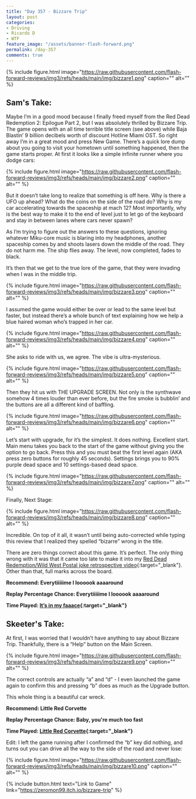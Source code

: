 ```yaml
---
title: "Day 357 - Bizzare Trip"
layout: post
categories:
- Driving
- Ricardo D
- WTF
feature_image: "/assets/banner-flash-forward.png"
permalink: /day-357
comments: true
---
```


{% include figure.html image="https://raw.githubusercontent.com/flash-forward-reviews/img3/refs/heads/main/img/bizzare1.png" caption="" alt="" %}

## Sam's Take:

Maybe I’m in a good mood because I finally freed myself from the Red Dead Redemption 2: Epilogue Part 2, but I was absolutely thrilled by Bizzare Trip. The game opens with an all time terrible title screen (see above) while Baja Blastin’ 9 billion decibels worth of discount Hotline Miami OST. So right away I’m in a great mood and press New Game. There’s a quick lore dump about you going to visit your hometown until something happened, then the game starts proper. At first it looks like a simple infinite runner where you dodge cars:

{% include figure.html image="https://raw.githubusercontent.com/flash-forward-reviews/img3/refs/heads/main/img/bizzare2.png" caption="" alt="" %}

But it doesn’t take long to realize that something is off here. Why is there a UFO up ahead? What do the coins on the side of the road do? Why is my car accelerating towards the spaceship at mach 12? Most importantly, why is the best way to make it to the end of level just to let go of the keyboard and stay in between lanes where cars never spawn? 

As I’m trying to figure out the answers to these questions, ignoring whatever Miku-core music is blaring into my headphones, another spaceship comes by and shoots lasers down the middle of the road. They do not harm me. The ship flies away. The level, now completed, fades to black.

It’s then that we get to the true lore of the game, that they were invading when I was in the middle trip.

{% include figure.html image="https://raw.githubusercontent.com/flash-forward-reviews/img3/refs/heads/main/img/bizzare3.png" caption="" alt="" %}

I assumed the game would either be over or lead to the same level but faster, but instead there’s a whole bunch of text explaining how we help a blue haired woman who’s trapped in her car.

{% include figure.html image="https://raw.githubusercontent.com/flash-forward-reviews/img3/refs/heads/main/img/bizzare4.png" caption="" alt="" %}

She asks to ride with us, we agree. The vibe is ultra-mysterious.

{% include figure.html image="https://raw.githubusercontent.com/flash-forward-reviews/img3/refs/heads/main/img/bizzare5.png" caption="" alt="" %}

Then they hit us with THE UPGRADE SCREEN. Not only is the synthwave somehow 4 times louder than ever before, but the fire smoke is bubblin’ and the buttons are all a different kind of baffling.

{% include figure.html image="https://raw.githubusercontent.com/flash-forward-reviews/img3/refs/heads/main/img/bizzare6.png" caption="" alt="" %}

Let’s start with upgrade, for it’s the simplest. It does nothing. Excellent start. Main menu takes you back to the start of the game without giving you the option to go back. Press this and you must beat the first level again (AKA press zero buttons for roughly 45 seconds). Settings brings you to 90% purple dead space and 10 settings-based dead space.

{% include figure.html image="https://raw.githubusercontent.com/flash-forward-reviews/img3/refs/heads/main/img/bizzare7.png" caption="" alt="" %}

Finally, Next Stage:

{% include figure.html image="https://raw.githubusercontent.com/flash-forward-reviews/img3/refs/heads/main/img/bizzare8.png" caption="" alt="" %}

Incredible. On top of it all, it wasn’t until being auto-corrected while typing this review that I realized they spelled “bizarre” wrong in the title.

There are zero things correct about this game. It’s perfect. The only thing wrong with it was that it came too late to make it into my [Red Dead Redemption/Wild West Postal joke retrospective video](https://flash-forward-reviews.github.io/day-350){:target="_blank"}. Other than that, full marks across the board.

**Recommend: Everytiiiiime I loooook aaaaround**

**Replay Percentage Chance: Everytiiiiime I loooook aaaaround**

**Time Played: [It’s in my faaace](https://www.youtube.com/watch?v=C2cMG33mWVY&ab_channel=OMCVEVO){:target="_blank"}**

## Skeeter's Take:

At first, I was worried that I wouldn’t have anything to say about Bizzare Trip. Thankfully, there is a “Help” button on the Main Screen. 

{% include figure.html image="https://raw.githubusercontent.com/flash-forward-reviews/img3/refs/heads/main/img/bizzare9.png" caption="" alt="" %}

The correct controls are actually “a” and “d” - I even launched the game again to confirm this and pressing “b” does as much as the Upgrade button. 

This whole thing is a beautiful car wreck. 

**Recommend: Little Red Corvette**

**Replay Percentage Chance: Baby, you're much too fast**

**Time Played: [Little Red Corvette](https://www.youtube.com/watch?v=v0KpfrJE4zw&ab_channel=Prince){:target="_blank"}**

Edit: I left the game running after I confirmed the “b” key did nothing, and turns out you can drive all the way to the side of the road and never lose: 

{% include figure.html image="https://raw.githubusercontent.com/flash-forward-reviews/img3/refs/heads/main/img/bizzare10.png" caption="" alt="" %}

{% include button.html text="Link to Game" link="https://zeromon99.itch.io/bizzare-trip" %}